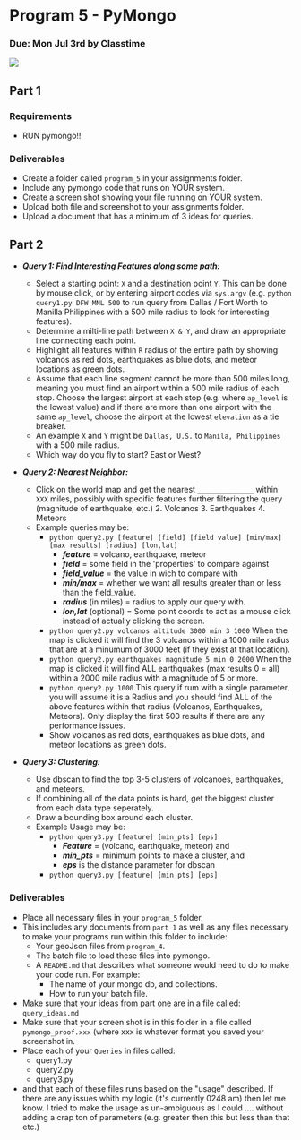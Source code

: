 Program 5 - PyMongo
=========

### Due: Mon Jul 3rd by Classtime

![](https://d3vv6lp55qjaqc.cloudfront.net/items/3f2W3H0N2h3H11402t3a/1024x512_cropped.png) 

## Part 1

### Requirements
- RUN pymongo!!

### Deliverables
- Create a folder called `program_5` in your assignments folder.
- Include any pymongo code that runs on YOUR system.
- Create a screen shot showing your file running on YOUR system.
- Upload both file and screenshot to your assignments folder. 
- Upload a document that has a minimum of 3 ideas for queries.

## Part 2

- ***Query 1: Find Interesting Features along some path:***
    - Select a starting point: `X` and a destination point `Y`. This can be done by mouse click, or by entering airport codes via `sys.argv` (e.g. `python query1.py DFW MNL 500` to run query from Dallas / Fort Worth to Manilla Philippines with a 500 mile radius to look for interesting features).
    - Determine a milti-line path between `X & Y`, and draw an appropriate line connecting each point.
    - Highlight all features within `R` radius of the entire path by showing volcanos as red dots, earthquakes as blue dots, and meteor locations as green dots.
    - Assume that each line segment cannot be more than 500 miles long, meaning you must find an airport within a 500 mile radius of each stop. Choose the largest airport at each stop (e.g. where `ap_level` is the lowest value) and if there are more than one airport with the same `ap_level`, choose the airport at the lowest `elevation` as a tie breaker.
    - An example `X` and `Y` might be `Dallas, U.S.` to `Manila, Philippines` with a 500 mile radius.
    - Which way do you fly to start? East or West?
    
    
- ***Query 2: Nearest Neighbor:*** 
    - Click on the world map and get the nearest `______________` within `XXX` miles, possibly with specific features further filtering the query (magnitude of earthquake, etc.) 
        2. Volcanos 
        3. Earthquakes 
        4. Meteors
    - Example queries may be:
        - `python query2.py [feature] [field] [field value] [min/max] [max results] [radius] [lon,lat]`
            - ***feature*** = volcano, earthquake, meteor
            - ***field*** = some field in the 'properties' to compare against
            - ***field_value*** = the value in wich to compare with
            - ***min/max*** = whether we want all results greater than or less than the field_value.
            - ***radius*** (in miles) = radius to apply our query with.
            - ***lon,lat*** (optional) = Some point coords to act as a mouse click instead of actually clicking the screen. 
        - `python query2.py volcanos altitude 3000 min 3 1000` When the map is clicked it will find the 3 volcanos within a 1000 mile radius that are at a minumum of 3000 feet (if they exist at that location).
        - `python query2.py earthquakes magnitude 5 min 0 2000` When the map is clicked it will find ALL earthquakes (max results 0 = all) within a 2000 mile radius with a magnitude of 5 or more. 
        - `python query2.py 1000` This query if rum with a single parameter, you will assume it is a Radius and you should find ALL of the above features within that radius (Volcanos, Earthquakes, Meteors). Only display the first 500 results if there are any performance issues. 
        - Show volcanos as red dots, earthquakes as blue dots, and meteor locations as green dots.
        
- ***Query 3: Clustering:***
    - Use dbscan to find the top 3-5 clusters of volcanoes, earthquakes, and meteors. 
    - If combining all of the data points is hard, get the biggest cluster from each data type seperately.
    - Draw a bounding box around each cluster.
    - Example Usage may be:
        - `python query3.py [feature] [min_pts] [eps]` 
            - ***Feature*** = (volcano, earthquake, meteor) and 
            - ***min_pts*** = minimum points to make a cluster, and 
            - ***eps*** is the distance parameter for dbscan
        - `python query3.py [feature] [min_pts] [eps]`
  
    
### Deliverables
- Place all necessary files in your `program_5` folder.
- This includes any documents from `part 1` as well as any files necessary to make your programs run within this folder to include:
    - Your geoJson files from `program_4`.
    - The batch file to load these files into pymongo.
    - A `README.md` that describes what someone would need to do to make your code run. For example:
        - The name of your mongo db, and collections.
        - How to run your batch file.
- Make sure that your ideas from part one are in a file called: `query_ideas.md` 
- Make sure that your screen shot is in this folder in a file called `pymongo_proof.xxx` (where xxx is whatever format you saved your screenshot in.
- Place each of your `Queries` in files called:
    - query1.py
    - query2.py
    - query3.py
- and that each of these files runs based on the "usage" described. If there are any issues whith my logic (it's currently 0248 am) then let me know. I tried to make the usage as un-ambiguous as I could .... without adding a crap ton of parameters (e.g. greater then this but less than that etc.)

